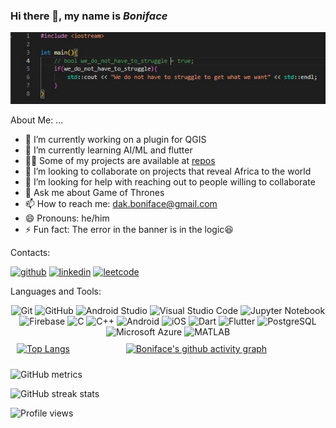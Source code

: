 ### Hi there 👋, my name is *Boniface*
![banner](https://github.com/Serkhani/Serkhani/blob/42d9c7d673faeee710a81075ca68b101bf270d1e/banner.JPG)

About Me: ...

- 🔭 I’m currently working on a plugin for QGIS 
- 🌱 I’m currently learning AI/ML and flutter 
- 👨‍💻 Some of my projects are available at [repos](https://github.com/Serkhani?tab=repositories)
- 👯 I’m looking to collaborate on projects that reveal Africa to the world 
- 🤔 I’m looking for help with reaching out to people willing to collaborate 
- 💬 Ask me about Game of Thrones 
- 📫 How to reach me: dak.boniface@gmail.com 
- 😄 Pronouns: he/him 
- ⚡ Fun fact: The error in the banner is in the logic😆

Contacts: 

[<img src='https://cdn.jsdelivr.net/npm/simple-icons@3.0.1/icons/github.svg' alt='github' height='40'>](https://github.com/Serkhani)  [<img src='https://cdn.jsdelivr.net/npm/simple-icons@3.0.1/icons/linkedin.svg' alt='linkedin' height='40'>](https://www.linkedin.com/in/https://www.linkedin.com/in/dakboniface/)  [<img src='https://cdn.jsdelivr.net/npm/simple-icons@3.0.1/icons/leetcode.svg' alt='leetcode' height='40'>](https://www.leetcode.com/serkhani)  

Languages and Tools:
<!-- <p align="center">  -->
<!-- <a href="https://flutter.dev/" target="_blank" rel="noreferrer">
    <img src="https://www.vectorlogo.zone/logos/opencv/opencv-icon.svg" alt="opencv" width="40" height="40" />
</a>
<div style="display: flex;">
    <a href="https://opencv.org/" target="_blank" rel="noreferrer" style="flex: 1; padding: 10px;">
        <img src="https://www.vectorlogo.zone/logos/opencv/opencv-icon.svg" alt="opencv" width="40" height="40" />
    </a>
    <a href="https://firebase.google.com/" target="_blank" rel="noreferrer" style="flex: 1; padding: 10px;">
        <img src="https://www.vectorlogo.zone/logos/firebase/firebase-icon.svg" alt="Firebase" width="40" height="40" />
    </a>
    <a href="https://www.apple.com/ios/" target="_blank" rel="noreferrer" style="flex: 1; padding: 10px;">
        <img src="https://www.vectorlogo.zone/logos/apple/apple-icon.svg" alt="iOS" width="40" height="40" />
    </a>
    <a href="https://jupyter.org/" target="_blank" rel="noreferrer" style="flex: 1; padding: 10px;">
        <img src="https://www.vectorlogo.zone/logos/jupyter/jupyter-icon.svg" alt="Jupyter" width="40" height="40" />
    </a>
    <a href="https://dart.dev/" target="_blank" rel="noreferrer" style="flex: 1; padding: 10px;">
        <img src="https://www.vectorlogo.zone/logos/dartlang/dartlang-icon.svg" alt="Dart" width="40" height="40" />
    </a>
    <a href="https://azure.com/" target="_blank" rel="noreferrer" style="flex: 1; padding: 10px;">
        <img src="https://www.vectorlogo.zone/logos/microsoft_azure/microsoft_azure-icon.svg" alt="Azure" width="40" height="40" />
    </a>
</div> -->

<!-- <a href="https://developer.android.com" target="_blank" rel="noreferrer"> <img src="https://raw.githubusercontent.com/devicons/devicon/master/icons/android/android-original-wordmark.svg" alt="android" width="40" height="40"/> </a> 
<a href="https://www.arduino.cc/" target="_blank" rel="noreferrer"> <img src="https://cdn.worldvectorlogo.com/logos/arduino-1.svg" alt="arduino" width="40" height="40"/> </a> 
<a href="https://www.blender.org/" target="_blank" rel="noreferrer"> <img src="https://download.blender.org/branding/community/blender_community_badge_white.svg" alt="blender" width="40" height="40"/> </a> 
<a href="https://www.cprogramming.com/" target="_blank" rel="noreferrer"> <img src="https://raw.githubusercontent.com/devicons/devicon/master/icons/c/c-original.svg" alt="c" width="40" height="40"/> </a> 
<a href="https://www.w3schools.com/cpp/" target="_blank" rel="noreferrer"> <img src="https://raw.githubusercontent.com/devicons/devicon/master/icons/cplusplus/cplusplus-original.svg" alt="cplusplus" width="40" height="40"/> </a> 
<a href="https://git-scm.com/" target="_blank" rel="noreferrer"> <img src="https://www.vectorlogo.zone/logos/git-scm/git-scm-icon.svg" alt="git" width="40" height="40"/> </a> 
<a href="https://www.w3.org/html/" target="_blank" rel="noreferrer"> <img src="https://raw.githubusercontent.com/devicons/devicon/master/icons/html5/html5-original-wordmark.svg" alt="html5" width="40" height="40"/> </a> 
<a href="https://developer.mozilla.org/en-US/docs/Web/JavaScript" target="_blank" rel="noreferrer"> <img src="https://raw.githubusercontent.com/devicons/devicon/master/icons/javascript/javascript-original.svg" alt="javascript" width="40" height="40"/> </a> 
<a href="https://www.mathworks.com/" target="_blank" rel="noreferrer"> <img src="https://upload.wikimedia.org/wikipedia/commons/2/21/Matlab_Logo.png" alt="matlab" width="40" height="40"/> </a>
<a href="https://nodejs.org" target="_blank" rel="noreferrer"> <img src="https://raw.githubusercontent.com/devicons/devicon/master/icons/nodejs/nodejs-original-wordmark.svg" alt="nodejs" width="40" height="40"/> </a> 
<a href="https://opencv.org/" target="_blank" rel="noreferrer"> <img src="https://www.vectorlogo.zone/logos/opencv/opencv-icon.svg" alt="opencv" width="40" height="40"/> </a> 
<a href="https://pandas.pydata.org/" target="_blank" rel="noreferrer"> <img src="https://raw.githubusercontent.com/devicons/devicon/2ae2a900d2f041da66e950e4d48052658d850630/icons/pandas/pandas-original.svg" alt="pandas" width="40" height="40"/> </a> 
<a href="https://www.postgresql.org" target="_blank" rel="noreferrer"> <img src="https://raw.githubusercontent.com/devicons/devicon/master/icons/postgresql/postgresql-original-wordmark.svg" alt="postgresql" width="40" height="40"/> </a> 
<a href="https://www.python.org" target="_blank" rel="noreferrer"> <img src="https://raw.githubusercontent.com/devicons/devicon/master/icons/python/python-original.svg" alt="python" width="40" height="40"/> </a> 
</p>  -->
<div align="center">
	<img height="30" src="https://user-images.githubusercontent.com/25181517/192108372-f71d70ac-7ae6-4c0d-8395-51d8870c2ef0.png" alt="Git" title="Git" />
	<img height="30" src="https://user-images.githubusercontent.com/25181517/192108374-8da61ba1-99ec-41d7-80b8-fb2f7c0a4948.png" alt="GitHub" title="GitHub" />
	<img height="30" src="https://user-images.githubusercontent.com/25181517/192108895-20dc3343-43e3-4a54-a90e-13a4abbc57b9.png" alt="Android Studio" title="Android Studio" />
	<img height="30" src="https://user-images.githubusercontent.com/25181517/192108891-d86b6220-e232-423a-bf5f-90903e6887c3.png" alt="Visual Studio Code" title="Visual Studio Code" />
	<img height="30" src="https://user-images.githubusercontent.com/25181517/183914128-3fc88b4a-4ac1-40e6-9443-9a30182379b7.png" alt="Jupyter Notebook" title="Jupyter Notebook" />
	<img height="30" src="https://user-images.githubusercontent.com/25181517/189716855-2c69ca7a-5149-4647-936d-780610911353.png" alt="Firebase" title="Firebase" />
	<img height="30" src="https://user-images.githubusercontent.com/25181517/192106070-46255bcf-65e6-4c6b-a296-bf8d0d8fb2a7.png" alt="C" title="C" />
	<img height="30" src="https://user-images.githubusercontent.com/25181517/192106073-90fffafe-3562-4ff9-a37e-c77a2da0ff58.png" alt="C++" title="C++" />
	<img height="30" src="https://user-images.githubusercontent.com/25181517/117269608-b7dcfb80-ae58-11eb-8e66-6cc8753553f0.png" alt="Android" title="Android" />
	<img height="30" src="https://user-images.githubusercontent.com/25181517/121406611-a8246b80-c95e-11eb-9b11-b771486377f6.png" alt="iOS" title="iOS" />
	<img height="30" src="https://user-images.githubusercontent.com/25181517/186150304-1568ffdf-4c62-4bdc-9cf1-8d8efcea7c5b.png" alt="Dart" title="Dart" />
	<img height="30" src="https://user-images.githubusercontent.com/25181517/186150365-da1eccce-6201-487c-8649-45e9e99435fd.png" alt="Flutter" title="Flutter" />
	<img height="30" src="https://user-images.githubusercontent.com/25181517/117208740-bfb78400-adf5-11eb-97bb-09072b6bedfc.png" alt="PostgreSQL" title="PostgreSQL" />
	<img height="30" src="https://user-images.githubusercontent.com/25181517/183911544-95ad6ba7-09bf-4040-ac44-0adafedb9616.png" alt="Microsoft Azure" title="Microsoft Azure" />
	<img height="30" src="https://user-images.githubusercontent.com/25181517/192106593-610ee31c-995e-4f24-b8e1-0f18eead6fae.png" alt="MATLAB" title="MATLAB" />
</div>

<!-- [![Top Langs](https://github-readme-stats.vercel.app/api/top-langs/?username=Serkhani)](https://github.com/anuraghazra/github-readme-stats) -->

<!-- ![GitHub stats](https://github-readme-stats.vercel.app/api?username=Serkhani&show_icons=true&count_private=true)   -->

<!-- [![Boniface's github activity graph](https://github-readme-activity-graph.cyclic.app/graph?username=Serkhani&theme=github-compact)](https://github.com/ashutosh00710/github-readme-activity-graph)   -->


<div style="display: flex;">
    <a href="https://github.com/anuraghazra/github-readme-stats" style="flex: 1; padding: 10px;">
        <img src="https://github-readme-stats.vercel.app/api/top-langs/?username=Serkhani&theme=transparent&hide=kotlin,swift&langs_count=10&card_width=300&layout=compact" alt="Top Langs" style="width: 30%; height: 100%;" />
    </a>
    <a href="https://github.com/ashutosh00710/github-readme-activity-graph" style="flex: 2; padding: 10px;">
        <img src="https://github-readme-activity-graph.cyclic.app/graph?username=Serkhani&theme=github-compact" alt="Boniface's github activity graph" style="width: 60%; height: 100%;" />
    </a>
</div>



![GitHub metrics](https://metrics.lecoq.io/Serkhani)  

![GitHub streak stats](https://streak-stats.demolab.com/?user=Serkhani&theme=transparent)  

![Profile views](https://gpvc.arturio.dev/Serkhani)